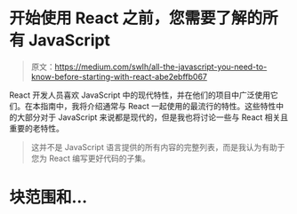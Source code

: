 # 开始使用 React 之前，您需要了解的所有 JavaScript

> 原文：<https://medium.com/swlh/all-the-javascript-you-need-to-know-before-starting-with-react-abe2ebffb067>

React 开发人员喜欢 JavaScript 中的现代特性，并在他们的项目中广泛使用它们。在本指南中，我将介绍通常与 React 一起使用的最流行的特性。这些特性中的大部分对于 JavaScript 来说都是现代的，但是我也将讨论一些与 React 相关且重要的老特性。

> 这并不是 JavaScript 语言提供的所有内容的完整列表，而是我认为有助于您为 React 编写更好代码的子集。

# 块范围和…
